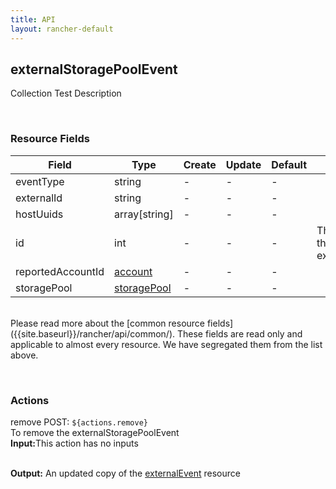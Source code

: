 ```yaml
---
title: API
layout: rancher-default
---
```


## externalStoragePoolEvent

Collection Test Description

​
### Resource Fields

Field | Type | Create | Update | Default | Notes
---|---|---|---|---|---
eventType | string | - | - | - | 
externalId | string | - | - | - | 
hostUuids | array[string] | - | - | - | 
id | int | - | - | - | The unique identifier for the externalStoragePoolEvent
reportedAccountId | [account]({{site.baseurl}}/rancher/api/api-resources/account/) | - | - | - | 
storagePool | [storagePool]({{site.baseurl}}/rancher/api/api-resources/storagePool/) | - | - | - | 

<br>
Please read more about the [common resource fields]({{site.baseurl}}/rancher/api/common/). 
These fields are read only and applicable to almost every resource. We have segregated them from the list above.
​








​
### Actions

<span class="action">
<span class="header">
remove
<span class="headerright">POST:  <code>${actions.remove}</code></span>
</span>
<div class="action-contents">
To remove the externalStoragePoolEvent
<br>

<span class="input">
<strong>Input:</strong>This action has no inputs
<br>

<br>
</span>

<span class="output"><strong>Output:</strong> An updated copy of the <a href="/rancher/api/api-resources/externalEvent/">externalEvent</a> resource
</span>
</div>
</span>
</span>
</span>

